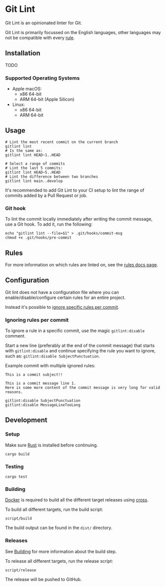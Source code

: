 # Git Lint

Git Lint is an opinionated linter for Git.

Git Lint is primarily focussed on the English languages, other languages may
not be compatible with every [rule][rules].

## Installation

TODO

### Supported Operating Systems

- Apple macOS:
    - x86 64-bit
    - ARM 64-bit (Apple Silicon)
- Linux:
    - x86 64-bit
    - ARM 64-bit

## Usage

```
# Lint the most recent commit on the current branch
gitlint lint
# Is the same as:
gitlint lint HEAD~1..HEAD

# Select a range of commits
# Lint the last 5 commits:
gitlint lint HEAD~5..HEAD
# Lint the difference between two branches
gitlint lint main..develop
```

It's recommended to add Git Lint to your CI setup to lint the range of commits
added by a Pull Request or job.

### Git hook

To lint the commit locally immediately after writing the commit message, use a
Git hook. To add it, run the following:

```
echo "gitlint lint --file=$1" > .git/hooks/commit-msg
chmod +x .git/hooks/pre-commit
```

## Rules

For more information on which rules are linted on, see the [rules docs
page][rules].

## Configuration

Git lint does not have a configuration file where you can
enable/disable/configure certain rules for an entire project.

Instead it's possible to [ignore specific rules per
commit](#ignoring-rules-per-commit).

### Ignoring rules per commit

To ignore a rule in a specific commit, use the magic `gitlint:disable` comment.

Start a new line (preferably at the end of the commit message) that starts with
`gitlint:disable` and continue specifying the rule you want to ignore, such as:
`gitlint:disable SubjectPunctuation`.

Example commit with multiple ignored rules:

```
This is a commit subject!!

This is a commit message line 1.
Here is some more content of the commit message is very long for valid reasons.

gitlint:disable SubjectPunctuation
gitlint:disable MessageLineTooLong
```

## Development

### Setup

Make sure [Rust](https://www.rust-lang.org/) is installed before continuing.

```
cargo build
```

### Testing

```
cargo test
```

### Building

[Docker](https://www.docker.com/) is required to build all the different target
releases using [cross](https://github.com/rust-embedded/cross).

To build all different targets, run the build script:

```
script/build
```

The build output can be found in the `dist/` directory.

### Releases

See [Building](#building) for more information about the build step.

To release all different targets, run the release script:

```
script/release
```

The release will be pushed to GitHub.

[rules]: doc/rules.md

